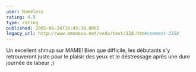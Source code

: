 ```yaml
---
user: Nameless
rating: 4.5
type: rating
published: 2005-06-24T16:45:30.000Z
legacy_url: http://www.emunova.net/veda/test/128.htm#comment-3358
---
```

Un excellent shmup sur MAME! Bien que difficile, les débutants s'y retrouveront juste pour le plaisir des yeux et le déstressage après une dure journée de labeur ;)